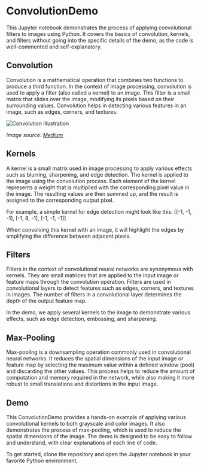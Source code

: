 # ConvolutionDemo

This Jupyter notebook demonstrates the process of applying convolutional filters to images using Python. It covers the basics of convolution, kernels, and filters without going into the specific details of the demo, as the code is well-commented and self-explanatory.

## Convolution

Convolution is a mathematical operation that combines two functions to produce a third function. In the context of image processing, convolution is used to apply a filter (also called a kernel) to an image. This filter is a small matrix that slides over the image, modifying its pixels based on their surrounding values. Convolution helps in detecting various features in an image, such as edges, corners, and textures.

![Convolution Illustration](https://miro.medium.com/max/1064/1*Zx-ZMLKab7VOCQTxdZ1OAw.gif)

_Image source: [Medium](https://towardsdatascience.com/intuitively-understanding-convolutions-for-deep-learning-1f6f42faee1)_

## Kernels

A kernel is a small matrix used in image processing to apply various effects such as blurring, sharpening, and edge detection. The kernel is applied to the image using the convolution process. Each element of the kernel represents a weight that is multiplied with the corresponding pixel value in the image. The resulting values are then summed up, and the result is assigned to the corresponding output pixel.

For example, a simple kernel for edge detection might look like this:
[[-1, -1, -1],
[-1, 8, -1],
[-1, -1, -1]]

When convolving this kernel with an image, it will highlight the edges by amplifying the difference between adjacent pixels.

## Filters

Filters in the context of convolutional neural networks are synonymous with kernels. They are small matrices that are applied to the input image or feature maps through the convolution operation. Filters are used in convolutional layers to detect features such as edges, corners, and textures in images. The number of filters in a convolutional layer determines the depth of the output feature map.

In the demo, we apply several kernels to the image to demonstrate various effects, such as edge detection, embossing, and sharpening.

## Max-Pooling

Max-pooling is a downsampling operation commonly used in convolutional neural networks. It reduces the spatial dimensions of the input image or feature map by selecting the maximum value within a defined window (pool) and discarding the other values. This process helps to reduce the amount of computation and memory required in the network, while also making it more robust to small translations and distortions in the input image.

## Demo

This ConvolutionDemo provides a hands-on example of applying various convolutional kernels to both grayscale and color images. It also demonstrates the process of max-pooling, which is used to reduce the spatial dimensions of the image. The demo is designed to be easy to follow and understand, with clear explanations of each line of code.

To get started, clone the repository and open the Jupyter notebook in your favorite Python environment.
